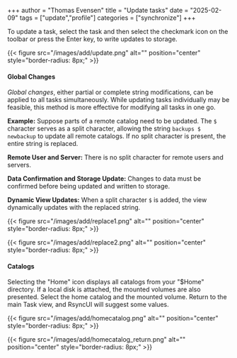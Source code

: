 +++
author = "Thomas Evensen"
title =  "Update tasks"
date = "2025-02-09"
tags = ["update","profile"]
categories = ["synchronize"]
+++

To update a task, select the task and then select the checkmark icon on the toolbar or press the Enter key, to write updates to storage.

{{< figure src="/images/add/update.png" alt="" position="center" style="border-radius: 8px;" >}}

#### Global Changes

*Global changes*, either partial or complete string modifications, can be applied to all tasks simultaneously. While updating tasks individually may be feasible, this method is more effective for modifying all tasks in one go.

**Example:**
Suppose parts of a remote catalog need to be updated. The `$` character serves as a split character, allowing the string `backups $ newbackup` to update all remote catalogs. If no split character is present, the entire string is replaced.

**Remote User and Server:**
There is no split character for remote users and servers.

**Data Confirmation and Storage Update:**
Changes to data must be confirmed before being updated and written to storage.

**Dynamic View Updates:**
When a split character `$` is added, the view dynamically updates with the replaced string.

{{< figure src="/images/add/replace1.png" alt="" position="center" style="border-radius: 8px;" >}}

{{< figure src="/images/add/replace2.png" alt="" position="center" style="border-radius: 8px;" >}}

#### Catalogs

Selecting the "Home" icon displays all catalogs from your "$Home" directory. If a local disk is attached, the mounted volumes are also presented. Select the home catalog and the mounted volume. Return to the main Task view, and RsyncUI will suggest some values.

{{< figure src="/images/add/homecatalog.png" alt="" position="center" style="border-radius: 8px;" >}}

{{< figure src="/images/add/homecatalog_return.png" alt="" position="center" style="border-radius: 8px;" >}}
